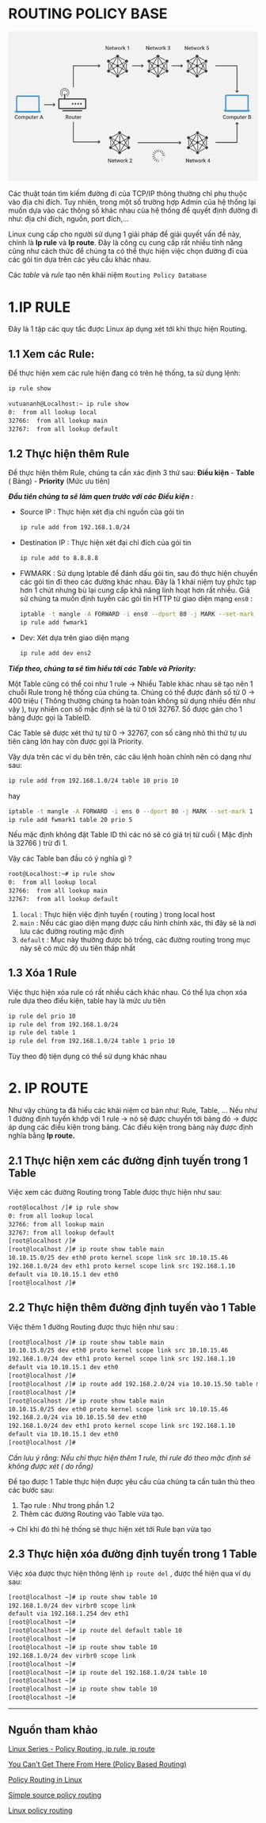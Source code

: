 # ROUTING POLICY BASE

![ROUTING%20POLICY%20BASE/Untitled.png](ROUTING%20POLICY%20BASE/Untitled.png)

Các thuật toán tìm kiếm đường đi của TCP/IP thông thường chỉ phụ thuộc vào địa chỉ đích. Tuy nhiên, trong một số trường hợp Admin của hệ thống lại muốn dựa vào các thông số khác nhau của hệ thống để quyết định đường đi như: địa chỉ đích, nguồn, port đích,...

Linux cung cấp cho người sử dụng 1 giải pháp để giải quyết vấn đề này, chính là **Ip rule** và **Ip route**. Đây là công cụ cung cấp rất nhiều tính năng cũng như cách thức để chúng ta có thể thực hiện việc chọn đường đi của các gói tin dựa trên các yêu cầu khác nhau.

Các *table* và *rule* tạo nên khái niệm `Routing Policy Database` 

# 1.IP RULE
Đây là 1 tập các quy tắc được Linux áp dụng xét tới khi thực hiện Routing. 
## 1.1 Xem các Rule:

Để thực hiện xem các rule hiện đang có trên hệ thống, ta sử dụng lệnh:

```bash
ip rule show
```

```bash
vutuananh@Localhost:~ ip rule show
0:	from all lookup local
32766:	from all lookup main
32767:	from all lookup default
```

## 1.2 Thực hiện thêm Rule

Để thực hiện thêm Rule, chúng ta cần xác định 3 thứ sau: **Điều kiện** - **Table** ( Bảng) - **Priority** (Mức ưu tiên)

***Đầu tiên chúng ta sẽ làm quen trước với các Điều kiện :***

- Source IP : Thực hiện xét địa chỉ nguồn của gói tin

    ```bash
    ip rule add from 192.168.1.0/24
    ```

- Destination IP : Thực hiện xét đại chỉ đích của gói tin

    ```bash
    ip rule add to 8.8.8.8 
    ```

- FWMARK : Sử dụng Iptable để đánh dấu gói tin, sau đó thực hiện chuyển các gói tin đi theo các đường khác nhau. Đây là 1 khái niệm tuy phức tạp hơn 1 chút nhưng bù lại cung cấp khả năng linh hoạt hơn rất nhiều. Giả sử chúng ta muốn định tuyến các gói tin HTTP từ giao diện mạng `ens0` :

    ```bash
    iptable -t mangle -A FORWARD -i ens0 --dport 80 -j MARK --set-mark 1
    ip rule add fwmark1 
    ```

- Dev: Xét dựa trên giao diện mạng

    ```bash
    ip rule add dev ens2
    ```

***Tiếp theo, chúng ta sẽ tìm hiểu tới các Table và Priority:***

Một Table cũng có thể coi như 1 rule → Nhiều Table khác nhau sẽ tạo nên 1 chuỗi Rule trong hệ thống của chúng ta. Chúng có thể được đánh số từ 0 → 400 triệu ( Thông thường chúng ta hoàn toàn không sử dụng nhiều đến như vậy ), tuy nhiên con số mặc định sẽ là từ 0 tới 32767. Số được gán cho 1 bảng được gọi là TableID.

Các Table sẽ được xét thứ tự từ 0 → 32767, con số càng nhỏ thì thứ tự ưu tiên càng lớn hay còn được gọi là Priority.

Vậy dựa trên các ví dụ bên trên, các câu lệnh hoàn chỉnh nên có dạng như sau:

```bash
ip rule add from 192.168.1.0/24 table 10 prio 10
```

hay

```bash
iptable -t mangle -A FORWARD -i ens 0 --dport 80 -j MARK --set-mark 1
ip rule add fwmark1 table 20 prio 5
```

Nếu mặc định không đặt Table ID thì các nó sẽ có giá trị từ cuối ( Mặc định là 32766 ) trừ đi 1.

Vậy các Table ban đầu có ý nghĩa gì ?

```bash
root@Localhost:~# ip rule show
0:	from all lookup local
32766:	from all lookup main
32767:	from all lookup default
```

1. `local` : Thực hiện việc định tuyến ( routing ) trong local host
2. `main` : Nếu các giao diện mạng được cấu hình chính xác, thì đây sẽ là nơi lưu các đường routing mặc định
3. `default` : Mục này thường được bỏ trống, các đường routing trong mục này sẽ có mức độ ưu tiên thấp nhất

## 1.3 Xóa 1 Rule

Việc thực hiện xóa rule có rất nhiều cách khác nhau. Có thể lựa chọn xóa rule dựa theo điều kiện, table hay là mức ưu tiên

```bash
ip rule del prio 10
ip rule del from 192.168.1.0/24
ip rule del table 1
ip rule del from 192.168.1.0/24 table 1 prio 10
```

Tùy theo độ tiện dụng có thể sử dụng khác nhau 

# 2. IP ROUTE

Như vậy chúng ta đã hiểu các khái niệm cơ bản như: Rule, Table, ... Nếu như 1 đường định tuyến khớp với 1 rule → nó sẽ được chuyển tới bảng đó → được áp dụng các điều kiện trong bảng. Các điều kiện trong bảng này được định nghĩa bằng **Ip route.**

## 2.1 Thực hiện xem các đường định tuyến trong 1 Table

Việc xem các đường Routing trong Table được thực hiện như sau: 

```bash
root@localhost /]# ip rule show  
0: from all lookup local  
32766: from all lookup main  
32767: from all lookup default  
[root@localhost /]#  
[root@localhost /]# ip route show table main  
10.10.15.0/25 dev eth0 proto kernel scope link src 10.10.15.46  
192.168.1.0/24 dev eth1 proto kernel scope link src 192.168.1.10  
default via 10.10.15.1 dev eth0  
[root@localhost /]#
```

## 2.2 Thực hiện thêm đường định tuyến vào 1 Table

Việc thêm 1 đường Routing được thực hiện như sau :

```bash
[root@localhost /]# ip route show table main  
10.10.15.0/25 dev eth0 proto kernel scope link src 10.10.15.46  
192.168.1.0/24 dev eth1 proto kernel scope link src 192.168.1.10  
default via 10.10.15.1 dev eth0  
[root@localhost /]#  
[root@localhost /]# ip route add 192.168.2.0/24 via 10.10.15.50 table main  
[root@localhost /]#  
[root@localhost /]# ip route show table main   
10.10.15.0/25 dev eth0 proto kernel scope link src 10.10.15.46  
192.168.2.0/24 via 10.10.15.50 dev eth0  
192.168.1.0/24 dev eth1 proto kernel scope link src 192.168.1.10  
default via 10.10.15.1 dev eth0  
[root@localhost /]#
```

*Cần lưu ý rằng: Nếu chỉ thực hiện thêm 1 rule, thì rule đó theo mặc định sẽ không được xét ( do rỗng)*

Để tạo được 1 Table thực hiện được yêu cầu của chúng ta cần tuân thủ theo các bước sau:

1. Tạo rule : Như trong phần 1.2
2. Thêm các đường Routing vào Table vừa tạo.

→ Chỉ khi đó thì hệ thống sẽ thực hiện xét tới Rule bạn vừa tạo

## 2.3 Thực hiện xóa đường định tuyến trong 1 Table

Việc xóa được thực hiện thông lệnh `ip route del` , được thể hiện qua ví dụ sau:

```bash
[root@localhost ~]# ip route show table 10   
192.168.1.0/24 dev virbr0 scope link  
default via 192.168.1.254 dev eth1  
[root@localhost ~]#  
[root@localhost ~]# ip route del default table 10   
[root@localhost ~]#  
[root@localhost ~]# ip route show table 10   
192.168.1.0/24 dev virbr0 scope link  
[root@localhost ~]#  
[root@localhost ~]# ip route del 192.168.1.0/24 table 10   
[root@localhost ~]#  
[root@localhost ~]# ip route show table 10   
[root@localhost ~]#
```

---

## Nguồn tham khảo

[Linux Series - Policy Routing, ip rule, ip route](https://programmer.help/blogs/linux-series-policy-routing-ip-rule-ip-route.html)

[You Can't Get There From Here (Policy Based Routing)](https://dev.to/rkeene/you-can-t-get-there-from-here-policy-based-routing-55bh)

[Policy Routing in Linux](https://www.drdobbs.com/policy-routing-in-linux/199100936)

[Simple source policy routing](https://tldp.org/HOWTO/Adv-Routing-HOWTO/lartc.rpdb.simple.html)

[Linux policy routing](https://www.slideshare.net/thaobuithiphuong/linux-policy-routing)
